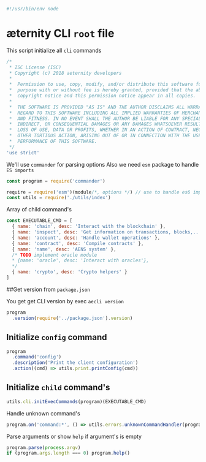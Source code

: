 





  

```js
#!/usr/bin/env node

```







# æternity CLI `root` file

This script initialize all `cli` commands


  

```js
/*
 * ISC License (ISC)
 * Copyright (c) 2018 aeternity developers
 *
 *  Permission to use, copy, modify, and/or distribute this software for any
 *  purpose with or without fee is hereby granted, provided that the above
 *  copyright notice and this permission notice appear in all copies.
 *
 *  THE SOFTWARE IS PROVIDED "AS IS" AND THE AUTHOR DISCLAIMS ALL WARRANTIES WITH
 *  REGARD TO THIS SOFTWARE INCLUDING ALL IMPLIED WARRANTIES OF MERCHANTABILITY
 *  AND FITNESS. IN NO EVENT SHALL THE AUTHOR BE LIABLE FOR ANY SPECIAL, DIRECT,
 *  INDIRECT, OR CONSEQUENTIAL DAMAGES OR ANY DAMAGES WHATSOEVER RESULTING FROM
 *  LOSS OF USE, DATA OR PROFITS, WHETHER IN AN ACTION OF CONTRACT, NEGLIGENCE OR
 *  OTHER TORTIOUS ACTION, ARISING OUT OF OR IN CONNECTION WITH THE USE OR
 *  PERFORMANCE OF THIS SOFTWARE.
 */
'use strict'

```







We'll use `commander` for parsing options
Also we need `esm` package to handle `ES imports`


  

```js
const program = require('commander')

require = require('esm')(module/*, options */) // use to handle es6 import/export
const utils = require('./utils/index')


```







Array of child command's


  

```js
const EXECUTABLE_CMD = [
  { name: 'chain', desc: 'Interact with the blockchain' },
  { name: 'inspect', desc: 'Get information on transactions, blocks,...' },
  { name: 'account', desc: 'Handle wallet operations' },
  { name: 'contract', desc: 'Compile contracts' },
  { name: 'name', desc: 'AENS system' },
  /* TODO implement oracle module
  * {name: 'oracle', desc: 'Interact with oracles'},
  */
  { name: 'crypto', desc: 'Crypto helpers' }
]

```







##Get version from `package.json`

You get get CLI version by exec `aecli version`


  

```js
program
  .version(require('../package.json').version)


```







## Initialize `config` command


  

```js
program
  .command('config')
  .description('Print the client configuration')
  .action((cmd) => utils.print.printConfig(cmd))


```







## Initialize `child` command's


  

```js
utils.cli.initExecCommands(program)(EXECUTABLE_CMD)


```







Handle unknown command's


  

```js
program.on('command:*', () => utils.errors.unknownCommandHandler(program)(EXECUTABLE_CMD))


```







Parse arguments or show `help` if argument's is empty


  

```js
program.parse(process.argv)
if (program.args.length === 0) program.help()


```




